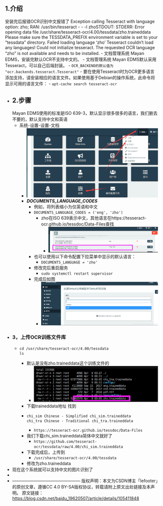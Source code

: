## 1.介绍
安装完后报错OCR识别中文报错了
Exception calling Tesseract with language option: zho; RAN: /usr/bin/tesseract - - -l zhoSTDOUT: STDERR: Error opening data file /usr/share/tesseract-ocr/4.00/tessdata/zho.traineddata Please make sure the TESSDATA_PREFIX environment variable is set to your “tessdata” directory. Failed loading language ‘zho’ Tesseract couldn’t load any languages! Could not initialize tesseract. The requested OCR language “zho” is not available and needs to be installed.
	- 文档管理系统 Mayan EDMS，安装完默认OCR不支持中文的。
		- 文档管理系统 Mayan EDMS默认采用Tesseract，可以自己后端封装。
			- `OCR_BACKEND的默认值为 "ocr.backends.tesseract.Tesseract"`
		- 要在使用Tesseract时为OCR更多语言添加支持，请安装相应的语言文件。如果使用基于Debian的操作系统，此命令将显示可用的语言文件：
			- `apt-cache search tesseract-ocr`
- ## 2.步骤
  Mayan EDMS使用的标准是ISO 639-3，默认显示很多很多的语言，我们删去不要的，默认支持中文和英语
	- 系统-设置-设置-文档
		- ![image.png](../assets/image_1692681584567_0.png)
		- ***DOCUMENTS_LANGUAGE_CODES***
			- 例如，将列表缩小为仅英语和中文
			- `DOCUMENTS_LANGUAGE_CODES = ('eng', 'zho')`
				- zho在ISO 639表示中文，其他语言在https://tesseract-ocr.github.io/tessdoc/Data-Files查找
					- ![image.png](../assets/image_1692681747170_0.png)
			- 也可以使用以下命令配置下拉菜单中显示的默认语言：
				- ```DOCUMENTS_LANGUAGE = 'zho'```
			- 修改完后重启服务
				- ```sudo systemctl restart supervisor```
			- 完成后如图
				- ![image.png](../assets/image_1692681888275_0.png)
- ### 3，上传OCR训练文件库
	- ```
	  cd /usr/share/tesseract-ocr/4.00/tessdata
	  ls
	  ```
		- 默认是没有zho.traineddata这个训练文件的
			- ![image.png](../assets/image_1692682067200_0.png)
		- 下载traineddata地址
		  找到
		- ```
		  chi_sim Chinese - Simplified chi_sim.traineddata
		  chi_tra Chinese - Traditional chi_tra.traineddata
		  ```
			- `https://tesseract-ocr.github.io/tessdoc/Data-Files`
		- 我们下载chi_sim.traineddata简体中文就好了
			- `https://github.com/tesseract-ocr/tessdata/raw/4.00/chi_sim.traineddata`
		- 下载完成后，上传到
			- `/usr/share/tesseract-ocr/4.00/tessdata`
		- 修改为zho.traineddata
- 现在这个系统就可以支持中文的图片识别了
-
- ————————————————
  版权声明：本文为CSDN博主「lefooter」的原创文章，遵循CC 4.0 BY-SA版权协议，转载请附上原文出处链接及本声明。
  原文链接：https://blog.csdn.net/baidu_19620507/article/details/105411848